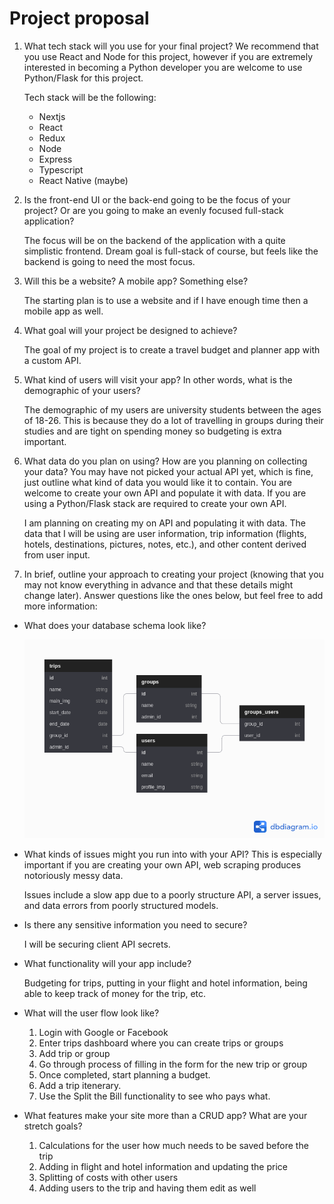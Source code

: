 # Project proposal

1. What tech stack will you use for your final project? We recommend that you use
   React and Node for this project, however if you are extremely interested in
   becoming a Python developer you are welcome to use Python/Flask for this
   project.

   Tech stack will be the following:

   - Nextjs
   - React
   - Redux
   - Node
   - Express
   - Typescript
   - React Native (maybe)

2. Is the front-end UI or the back-end going to be the focus of your project? Or are
   you going to make an evenly focused full-stack application?

   The focus will be on the backend of the application with a quite simplistic frontend. Dream goal is full-stack of course, but feels like the backend is going to need the most focus.

3. Will this be a website? A mobile app? Something else?

   The starting plan is to use a website and if I have enough time then a mobile app as well.

4. What goal will your project be designed to achieve?

   The goal of my project is to create a travel budget and planner app with a custom API.

5. What kind of users will visit your app? In other words, what is the demographic of
   your users?

   The demographic of my users are university students between the ages of 18-26. This is because they do a lot of travelling in groups during their studies and are tight on spending money so budgeting is extra important.

6. What data do you plan on using? How are you planning on collecting your data?
   You may have not picked your actual API yet, which is fine, just outline what kind
   of data you would like it to contain. You are welcome to create your own API and
   populate it with data. If you are using a Python/Flask stack are required to create
   your own API.

   I am planning on creating my on API and populating it with data. The data that I will be using are user information, trip information (flights, hotels, destinations, pictures, notes, etc.), and other content derived from user input.

7. In brief, outline your approach to creating your project (knowing that you may not
   know everything in advance and that these details might change later). Answer
   questions like the ones below, but feel free to add more information:

- What does your database schema look like?

  ![](./penny-database-schema.png)

- What kinds of issues might you run into with your API? This is especially
  important if you are creating your own API, web scraping produces
  notoriously messy data.

  Issues include a slow app due to a poorly structure API, a server issues, and data errors from poorly structured models.

- Is there any sensitive information you need to secure?

  I will be securing client API secrets.

- What functionality will your app include?

  Budgeting for trips, putting in your flight and hotel information, being able to keep track of money for the trip, etc.

- What will the user flow look like?

  1. Login with Google or Facebook
  2. Enter trips dashboard where you can create trips or groups
  3. Add trip or group
  4. Go through process of filling in the form for the new trip or group
  5. Once completed, start planning a budget.
  6. Add a trip itenerary.
  7. Use the Split the Bill functionality to see who pays what.

- What features make your site more than a CRUD app? What are your
  stretch goals?

  1. Calculations for the user how much needs to be saved before the trip
  2. Adding in flight and hotel information and updating the price
  3. Splitting of costs with other users
  4. Adding users to the trip and having them edit as well
